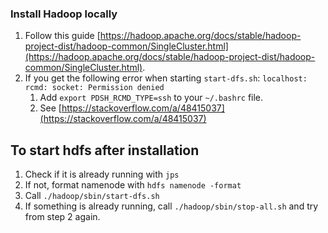 ### Install Hadoop locally
1. Follow this guide [https://hadoop.apache.org/docs/stable/hadoop-project-dist/hadoop-common/SingleCluster.html](https://hadoop.apache.org/docs/stable/hadoop-project-dist/hadoop-common/SingleCluster.html).
2. If you get the following error when starting `start-dfs.sh`: `localhost: rcmd: socket: Permission denied`
    1. Add `export PDSH_RCMD_TYPE=ssh` to your `~/.bashrc` file.
    2. See [https://stackoverflow.com/a/48415037](https://stackoverflow.com/a/48415037)
    
    
## To start hdfs after installation
1. Check if it is already running with `jps`
2. If not, format namenode with `hdfs namenode -format`
3. Call `./hadoop/sbin/start-dfs.sh`
4. If something is already running, call `./hadoop/sbin/stop-all.sh` and try from step 2 again.
